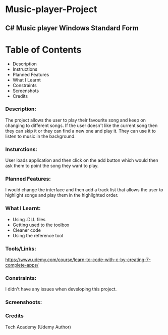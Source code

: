 # Music-player-Project

## C# Music player Windows Standard Form

# Table of Contents
- Description
- Instructions
- Planned Features
- What I Learnt
- Constraints
- Screenshots
- Credits

### Description:

The project allows the user to play their favourite song and keep on changing to different songs. If the user doesn't like the current song then they can skip it or they can find a new one and play it. They can use it to listen to music in the background.

### Insturctions:

User loads application and then click on the add button which would then ask them to point the song they want to play.

### Planned Features:
I would change the interface and then add a track list that allows the user to highlight songs and play them in the highlighted order. 

### What I Learnt:
- Using .DLL files
- Getting used to the toolbox
- Cleaner code
- Using the reference tool

### Tools/Links:
https://www.udemy.com/course/learn-to-code-with-c-by-creating-7-complete-apps/

### Constraints:

I didn't have any issues when developing this project.

### Screenshoots:

### Credits
Tech Academy (Udemy Author)
